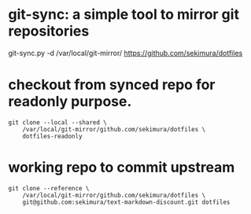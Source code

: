 git-sync: a simple tool to mirror git repositories
==================================================

git-sync.py -d /var/local/git-mirror/ https://github.com/sekimura/dotfiles

# checkout from synced repo for readonly purpose.

    git clone --local --shared \
        /var/local/git-mirror/github.com/sekimura/dotfiles \
        dotfiles-readonly

# working repo to commit upstream

    git clone --reference \
        /var/local/git-mirror/github.com/sekimura/dotfiles \
        git@github.com:sekimura/text-markdown-discount.git dotfiles

